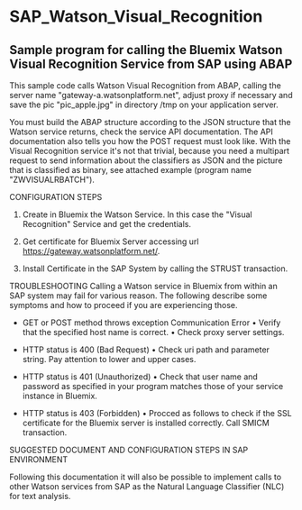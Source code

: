 # SAP_Watson_Visual_Recognition
Sample program for calling the Bluemix Watson Visual Recognition Service from SAP using ABAP
--------------------------------------------------------------------------------------------

This sample code calls Watson Visual Recognition from ABAP, calling the server name "gateway-a.watsonplatform.net", adjust proxy if necessary and save the pic "pic_apple.jpg" in directory /tmp on your application server.

You must build the ABAP structure according to the JSON structure that the Watson service returns, check the service API documentation.
The API documentation also tells you how the POST request must look like. With the Visual Recognition service it's not that trivial, because you need a multipart request to send information about the classifiers as JSON and the picture that is classified as binary, see attached example (program name "ZWVISUALRBATCH").

CONFIGURATION STEPS

1) Create in Bluemix the Watson Service. In this case the "Visual Recognition" Service and get the credentials.

2) Get certificate for Bluemix Server accessing url https://gateway.watsonplatform.net/.

3) Install Certificate in the SAP System by calling the STRUST transaction.

TROUBLESHOOTING
Calling a Watson service in Bluemix from within an SAP system may fail for various reason. The following
describe some symptoms and how to proceed if you are experiencing those.

- GET or POST method throws exception Communication Error
• Verify that the specified host name is correct.
• Check proxy server settings.

- HTTP status is 400 (Bad Request)
• Check uri path and parameter string. Pay attention to lower and upper cases.

- HTTP status is 401 (Unauthorized)
• Check that user name and password as specified in your program matches those of your service instance
in Bluemix.

- HTTP status is 403 (Forbidden)
• Procced as follows to check if the SSL certificate for the Bluemix server is installed correctly. Call SMICM transaction.


SUGGESTED DOCUMENT AND CONFIGURATION STEPS IN SAP ENVIRONMENT



Following this documentation it will also be possible to implement calls to other Watson services from SAP as the Natural Language Classifier (NLC) for text analysis.

